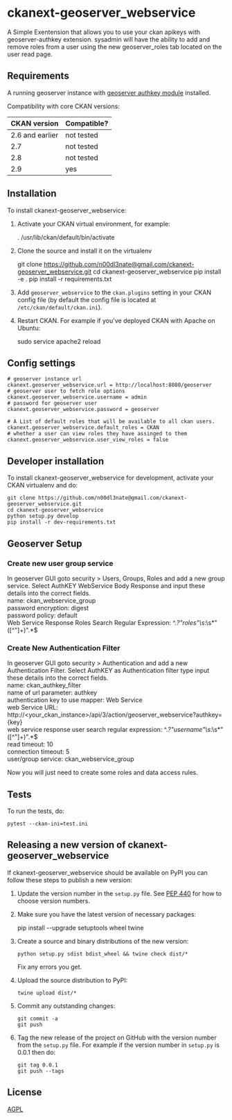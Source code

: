 # ckanext-geoserver_webservice

A Simple Exentension that allows you to use your ckan apikeys with geoserver-authkey extension. sysadmin will have the ability to add and remove roles from a user using the new geoserver_roles tab located on the user read page. 



## Requirements

A running geoserver instance with [geoserver authkey module](https://docs.geoserver.org/latest/en/user/extensions/authkey/index.html) installed. 

Compatibility with core CKAN versions:

| CKAN version    | Compatible?   |
| --------------- | ------------- |
| 2.6 and earlier | not tested    |
| 2.7             | not tested    |
| 2.8             | not tested    |
| 2.9             | yes           |       


## Installation

To install ckanext-geoserver_webservice:

1. Activate your CKAN virtual environment, for example:

     . /usr/lib/ckan/default/bin/activate

2. Clone the source and install it on the virtualenv

    git clone https://github.com/n00dl3nate@gmail.com/ckanext-geoserver_webservice.git
    cd ckanext-geoserver_webservice
    pip install -e .
	pip install -r requirements.txt

3. Add `geoserver_webservice` to the `ckan.plugins` setting in your CKAN
   config file (by default the config file is located at
   `/etc/ckan/default/ckan.ini`).

4. Restart CKAN. For example if you've deployed CKAN with Apache on Ubuntu:

     sudo service apache2 reload


## Config settings
    
    # geoserver instance url
    ckanext.geoserver_webservice.url = http://localhost:8080/geoserver
    # geoserver user to fetch role options
    ckanext.geoserver_webservice.username = admin
    # password for geoserver user
    ckanext.geoserver_webservice.password = geoserver

	# A List of default roles that will be available to all ckan users.
	ckanext.geoserver_webservice.default_roles = CKAN
    # whether a user can view roles they have assinged to them 
    ckanext.geoserver_webservice.user_view_roles = false



## Developer installation

To install ckanext-geoserver_webservice for development, activate your CKAN virtualenv and
do:

    git clone https://github.com/n00dl3nate@gmail.com/ckanext-geoserver_webservice.git
    cd ckanext-geoserver_webservice
    python setup.py develop
    pip install -r dev-requirements.txt


## Geoserver Setup

### Create new user group service

In geoserver GUI goto security > Users, Groups, Roles and add a new group service. Select AuthKEY WebService Body Response and input these details into the correct fields. <br>
name: ckan_webservice_group <br>
password encryption: digest<br>
password policy: default<br>
Web Service Response Roles Search Regular Expression: ^.*?\"roles\"\s*:\s*\"([^\"]+)\".*$ <br>

### Create New Authentication Filter
In geoserver GUI goto security > Authentication and add a new Authentication Filter. Select AuthKEY as Authentication filter type input these details into the correct fields. <br>
name: ckan_authkey_filter <br>
name of url parameter: authkey <br>
authentication key to use mapper: Web Service <br>
web Service URL: http://<your_ckan_instance>/api/3/action/geoserver_webservice?authkey={key} <br>
web service response user search regular expression: ^.*?\"username\"\s*:\s*\"([^\"]+)\".*$ <br>
read timeout: 10 <br>
connection timeout: 5 <br>
user/group service: ckan_webservice_group <br>

Now you will just need to create some roles and data access rules.

## Tests

To run the tests, do:

    pytest --ckan-ini=test.ini


## Releasing a new version of ckanext-geoserver_webservice

If ckanext-geoserver_webservice should be available on PyPI you can follow these steps to publish a new version:

1. Update the version number in the `setup.py` file. See [PEP 440](http://legacy.python.org/dev/peps/pep-0440/#public-version-identifiers) for how to choose version numbers.

2. Make sure you have the latest version of necessary packages:

    pip install --upgrade setuptools wheel twine

3. Create a source and binary distributions of the new version:

       python setup.py sdist bdist_wheel && twine check dist/*

   Fix any errors you get.

4. Upload the source distribution to PyPI:

       twine upload dist/*

5. Commit any outstanding changes:

       git commit -a
       git push

6. Tag the new release of the project on GitHub with the version number from
   the `setup.py` file. For example if the version number in `setup.py` is
   0.0.1 then do:

       git tag 0.0.1
       git push --tags

## License

[AGPL](https://www.gnu.org/licenses/agpl-3.0.en.html)
